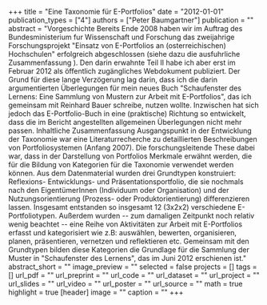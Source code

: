 +++
title = "Eine Taxonomie für E-Portfolios"
date = "2012-01-01"
publication_types = ["4"]
authors = ["Peter Baumgartner"]
publication = ""
abstract = "Vorgeschichte Bereits Ende 2008 haben wir im Auftrag des Bundesministerium fur Wissenschaft und Forschung das zweijahrige Forschungsprojekt \"Einsatz von E-Portfolios an (osterreichischen) Hochschulen\" erfolgreich abgeschlossen (siehe dazu die ausfuhrliche Zusammenfassung ). Den darin erwahnte Teil II habe ich aber erst im Februar 2012 als öffentlich zugängliches Webdokument publiziert. Der Grund für diese lange Verzögerung lag darin, dass ich die darin argumentierten Überlegungen für mein neues Buch \"Schaufenster des Lernens: Eine Sammlung von Mustern zur Arbeit mit E-Portfolios\", das ich gemeinsam mit Reinhard Bauer schreibe, nutzen wollte. Inzwischen hat sich jedoch das E-Portfolio-Buch in eine (praktische) Richtung so entwickelt, dass die im Bericht angestellten allgemeinen Überlegungen nicht mehr passen. Inhaltliche Zusammenfassung Ausgangspunkt in der Entwicklung der Taxonomie war eine Literaturrecherche zu detaillierten Beschreibungen von Portfoliosystemen (Anfang 2007). Die forschungsleitende These dabei war, dass in der Darstellung von Portfolios Merkmale erwähnt werden, die für die Bildung von Kategorien für die Taxonomie verwendet werden können. Aus dem Datenmaterial wurden drei Grundtypen konstruiert: Reflexions- Entwicklungs- und Präsentationsportfolio, die sie nochmals nach den EigentümerInnen (Individuum oder Organisation) und der Nutzungsorientierung (Prozess- oder Produktorientierung) differenzieren lassen. Insgesamt entstanden so insgesamt 12 (3x2x2) verschiedene E-Portfoliotypen. Außerdem wurden -- zum damaligen Zeitpunkt noch relativ wenig beachtet -- eine Reihe von Aktivitäten zur Arbeit mit E-Portfolios erfasst und kategorisiert wie z.B: auswählen, bewerten, organisieren, planen, präsentieren, vernetzen und reflektieren etc. Gemeinsam mit den Grundtypen bilden diese Kategorien die Grundlage für die Sammlung der Muster in \"Schaufenster des Lernens\", das im Juni 2012 erschienen ist."
abstract_short = ""
image_preview = ""
selected = false
projects = []
tags = []
url_pdf = ""
url_preprint = ""
url_code = ""
url_dataset = ""
url_project = ""
url_slides = ""
url_video = ""
url_poster = ""
url_source = ""
math = true
highlight = true
[header]
image = ""
caption = ""
+++
